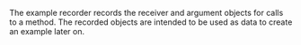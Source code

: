 The example recorder records the receiver and argument objects for calls to a method. The recorded objects are intended to be used as data to create an example later on.